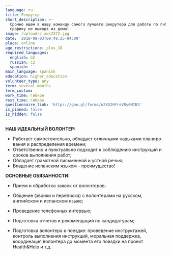 ```yaml
---
language: ru
title: Рекрутер
short_description: >-
  Срочно ищем в нашу команду самого лучшего рекрутера для работы по гибкому
  графику не выходя из дома!
image: /uploads/_aws2372.jpg
date: '2018-08-03T09:48:25-04:00'
place: online
age_restrictions: plus_18
required_languages:
  english: b2
  russian: c2
  spanish: ''
main_language: spanish
education: higher_education
volunteer_type: any
term: several_months
term_custom:
work_time: гибкое
rest_time: гибкое
questionnaire_link: 'https://goo.gl/forms/u2XG2HYreVRy6MIB3'
is_pinned: false
is_hidden: false
---
```

**НАШ ИДЕ­АЛЬ­НЫЙ ВО­ЛОН­ТЕР:**

* Ра­бо­та­ет са­мо­сто­я­тель­но, об­ла­да­ет от­лич­ны­ми на­вы­ка­ми пла­ни­ро­ва­ния и рас­пре­де­ле­ния вре­ме­ни;
* От­вет­ствен­но и пунк­ту­аль­но под­хо­дит к со­блю­де­нию инструкций и сро­ков вы­пол­не­ния ра­бот;
* Об­ла­да­ет гра­мот­ной пись­мен­ной и устной ре­чью;
* Владение испанским языком - преимущество!

**ОС­НОВ­НЫЕ ОБЯ­ЗАН­НО­СТИ:**

* Прием и обработка заявок от волонтеров;

* Общение (звонки и переписка) с волонтерами на русском, английском и испанском языке;
* Проведение телефонных интервью;
* Подготовка отчетов и рекомендаций по кандидатурам;
* Подготовка волонтера к поездке: проведение инструктажей, контроль выполнения инструкций, моральная поддержка, координация волонтера до момента его поездки на проект Health&Help и т.д.
